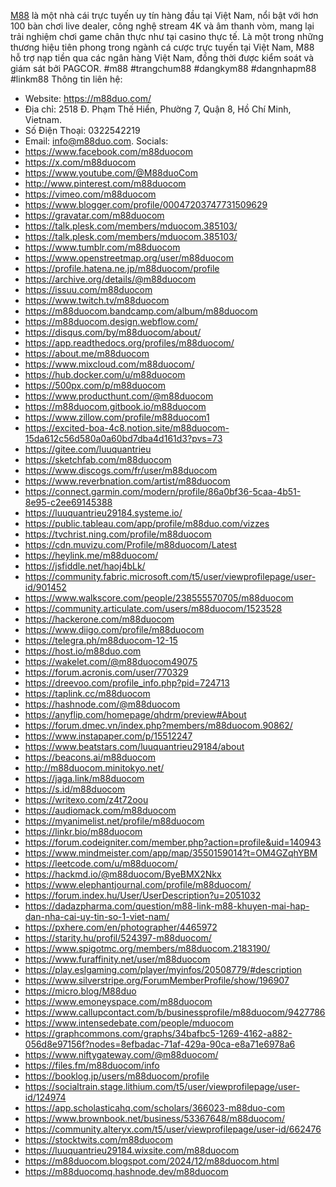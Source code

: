 <a href="https://m88duo.com/">M88</a> là một nhà cái trực tuyến uy tín hàng đầu tại Việt Nam, nổi bật với hơn 100 bàn chơi live dealer, công nghệ stream 4K và âm thanh vòm, mang lại trải nghiệm chơi game chân thực như tại casino thực tế. Là một trong những thương hiệu tiên phong trong ngành cá cược trực tuyến tại Việt Nam, M88 hỗ trợ nạp tiền qua các ngân hàng Việt Nam, đồng thời được kiểm soát và giám sát bởi PAGCOR.
#m88 #trangchum88 #dangkym88 #dangnhapm88 #linkm88
Thông tin liên hệ:
- Website: <a href="https://m88duo.com/">https://m88duo.com/</a>
- Địa chỉ: 2518 Đ. Phạm Thế Hiển, Phường 7, Quận 8, Hồ Chí Minh, Vietnam. 
- Số Điện Thoại: 0322542219
- Email: info@m88duo.com. 
Socials:
- <a href="https://www.facebook.com/m88duocom">https://www.facebook.com/m88duocom</a>
- <a href="https://x.com/m88duocom">https://x.com/m88duocom</a>
- <a href="https://www.youtube.com/@M88duoCom">https://www.youtube.com/@M88duoCom</a>
- <a href="http://www.pinterest.com/m88duocom">http://www.pinterest.com/m88duocom</a>
- <a href="https://vimeo.com/m88duocom">https://vimeo.com/m88duocom</a>
- <a href="https://www.blogger.com/profile/00047203747731509629">https://www.blogger.com/profile/00047203747731509629</a>
- <a href="https://gravatar.com/m88duocom">https://gravatar.com/m88duocom</a>
- <a href="https://talk.plesk.com/members/mduocom.385103/">https://talk.plesk.com/members/mduocom.385103/</a>
- <a href="https://talk.plesk.com/members/mduocom.385103/">https://talk.plesk.com/members/mduocom.385103/</a>
- <a href="https://www.tumblr.com/m88duocom">https://www.tumblr.com/m88duocom</a>
- <a href="https://www.openstreetmap.org/user/m88duocom">https://www.openstreetmap.org/user/m88duocom</a>
- <a href="https://profile.hatena.ne.jp/m88duocom/profile">https://profile.hatena.ne.jp/m88duocom/profile</a>
- <a href="https://archive.org/details/@m88duocom">https://archive.org/details/@m88duocom</a>
- <a href="https://issuu.com/m88duocom">https://issuu.com/m88duocom</a>
- <a href="https://www.twitch.tv/m88duocom">https://www.twitch.tv/m88duocom</a>
- <a href="https://m88duocom.bandcamp.com/album/m88duocom">https://m88duocom.bandcamp.com/album/m88duocom</a>
- <a href="https://m88duocom.design.webflow.com/">https://m88duocom.design.webflow.com/</a>
- <a href="https://disqus.com/by/m88duocom/about/">https://disqus.com/by/m88duocom/about/</a>
- <a href="https://app.readthedocs.org/profiles/m88duocom/">https://app.readthedocs.org/profiles/m88duocom/</a>
- <a href="https://about.me/m88duocom">https://about.me/m88duocom</a>
- <a href="https://www.mixcloud.com/m88duocom/">https://www.mixcloud.com/m88duocom/</a>
- <a href="https://hub.docker.com/u/m88duocom">https://hub.docker.com/u/m88duocom</a>
- <a href="https://500px.com/p/m88duocom">https://500px.com/p/m88duocom</a>
- <a href="https://www.producthunt.com/@m88duocom">https://www.producthunt.com/@m88duocom</a>
- <a href="https://m88duocom.gitbook.io/m88duocom">https://m88duocom.gitbook.io/m88duocom</a>
- <a href="https://www.zillow.com/profile/m88duocom1">https://www.zillow.com/profile/m88duocom1</a>
- <a href="https://excited-boa-4c8.notion.site/m88duocom-15da612c56d580a0a60bd7dba4d161d3?pvs=73">https://excited-boa-4c8.notion.site/m88duocom-15da612c56d580a0a60bd7dba4d161d3?pvs=73</a>
- <a href="https://gitee.com/luuquantrieu">https://gitee.com/luuquantrieu</a>
- <a href="https://sketchfab.com/m88duocom">https://sketchfab.com/m88duocom</a>
- <a href="https://www.discogs.com/fr/user/m88duocom">https://www.discogs.com/fr/user/m88duocom</a>
- <a href="https://www.reverbnation.com/artist/m88duocom">https://www.reverbnation.com/artist/m88duocom</a>
- <a href="https://connect.garmin.com/modern/profile/86a0bf36-5caa-4b51-8e95-c2ee69145388">https://connect.garmin.com/modern/profile/86a0bf36-5caa-4b51-8e95-c2ee69145388</a>
- <a href="https://luuquantrieu29184.systeme.io/">https://luuquantrieu29184.systeme.io/</a>
- <a href="https://public.tableau.com/app/profile/m88duo.com/vizzes">https://public.tableau.com/app/profile/m88duo.com/vizzes</a>
- <a href="https://tvchrist.ning.com/profile/m88duocom">https://tvchrist.ning.com/profile/m88duocom</a>
- <a href="https://cdn.muvizu.com/Profile/m88duocom/Latest">https://cdn.muvizu.com/Profile/m88duocom/Latest</a>
- <a href="https://heylink.me/m88duocom/">https://heylink.me/m88duocom/</a>
- <a href="https://jsfiddle.net/haoj4bLk/">https://jsfiddle.net/haoj4bLk/</a>
- <a href="https://community.fabric.microsoft.com/t5/user/viewprofilepage/user-id/901452">https://community.fabric.microsoft.com/t5/user/viewprofilepage/user-id/901452</a>
- <a href="https://www.walkscore.com/people/238555570705/m88duocom">https://www.walkscore.com/people/238555570705/m88duocom</a>
- <a href="https://community.articulate.com/users/m88duocom/1523528">https://community.articulate.com/users/m88duocom/1523528</a>
- <a href="https://hackerone.com/m88duocom">https://hackerone.com/m88duocom</a>
- <a href="https://www.diigo.com/profile/m88duocom">https://www.diigo.com/profile/m88duocom</a>
- <a href="https://telegra.ph/m88duocom-12-15">https://telegra.ph/m88duocom-12-15</a>
- <a href="https://host.io/m88duo.com">https://host.io/m88duo.com</a>
- <a href="https://wakelet.com/@m88duocom49075">https://wakelet.com/@m88duocom49075</a>
- <a href="https://forum.acronis.com/user/770329">https://forum.acronis.com/user/770329</a>
- <a href="https://dreevoo.com/profile_info.php?pid=724713">https://dreevoo.com/profile_info.php?pid=724713</a>
- <a href="https://taplink.cc/m88duocom">https://taplink.cc/m88duocom</a>
- <a href="https://hashnode.com/@m88duocom">https://hashnode.com/@m88duocom</a>
- <a href="https://anyflip.com/homepage/qhdrm/preview#About">https://anyflip.com/homepage/qhdrm/preview#About</a>
- <a href="https://forum.dmec.vn/index.php?members/m88duocom.90862/">https://forum.dmec.vn/index.php?members/m88duocom.90862/</a>
- <a href="https://www.instapaper.com/p/15512247">https://www.instapaper.com/p/15512247</a>
- <a href="https://www.beatstars.com/luuquantrieu29184/about">https://www.beatstars.com/luuquantrieu29184/about</a>
- <a href="https://beacons.ai/m88duocom">https://beacons.ai/m88duocom</a>
- <a href="http://m88duocom.minitokyo.net/">http://m88duocom.minitokyo.net/</a>
- <a href="https://jaga.link/m88duocom">https://jaga.link/m88duocom</a>
- <a href="https://s.id/m88duocom">https://s.id/m88duocom</a>
- <a href="https://writexo.com/z4t72oou">https://writexo.com/z4t72oou</a>
- <a href="https://audiomack.com/m88duocom">https://audiomack.com/m88duocom</a>
- <a href="https://myanimelist.net/profile/m88duocom">https://myanimelist.net/profile/m88duocom</a>
- <a href="https://linkr.bio/m88duocom">https://linkr.bio/m88duocom</a>
- <a href="https://forum.codeigniter.com/member.php?action=profile&uid=140943">https://forum.codeigniter.com/member.php?action=profile&uid=140943</a>
- <a href="https://www.mindmeister.com/app/map/3550159014?t=OM4GZqhYBM">https://www.mindmeister.com/app/map/3550159014?t=OM4GZqhYBM</a>
- <a href="https://leetcode.com/u/m88duocom/">https://leetcode.com/u/m88duocom/</a>
- <a href="https://hackmd.io/@m88duocom/ByeBMX2Nkx">https://hackmd.io/@m88duocom/ByeBMX2Nkx</a>
- <a href="https://www.elephantjournal.com/profile/m88duocom/">https://www.elephantjournal.com/profile/m88duocom/</a>
- <a href="https://forum.index.hu/User/UserDescription?u=2051032">https://forum.index.hu/User/UserDescription?u=2051032</a>
- <a href="https://dadazpharma.com/question/m88-link-m88-khuyen-mai-hap-dan-nha-cai-uy-tin-so-1-viet-nam/">https://dadazpharma.com/question/m88-link-m88-khuyen-mai-hap-dan-nha-cai-uy-tin-so-1-viet-nam/</a>
- <a href="https://pxhere.com/en/photographer/4465972">https://pxhere.com/en/photographer/4465972</a>
- <a href="https://starity.hu/profil/524397-m88duocom/">https://starity.hu/profil/524397-m88duocom/</a>
- <a href="https://www.spigotmc.org/members/m88duocom.2183190/">https://www.spigotmc.org/members/m88duocom.2183190/</a>
- <a href="https://www.furaffinity.net/user/m88duocom">https://www.furaffinity.net/user/m88duocom</a>
- <a href="https://play.eslgaming.com/player/myinfos/20508779/#description">https://play.eslgaming.com/player/myinfos/20508779/#description</a>
- <a href="https://www.silverstripe.org/ForumMemberProfile/show/196907">https://www.silverstripe.org/ForumMemberProfile/show/196907</a>
- <a href="https://micro.blog/M88duo">https://micro.blog/M88duo</a>
- <a href="https://www.emoneyspace.com/m88duocom">https://www.emoneyspace.com/m88duocom</a>
- <a href="https://www.callupcontact.com/b/businessprofile/m88duocom/9427786">https://www.callupcontact.com/b/businessprofile/m88duocom/9427786</a>
- <a href="https://www.intensedebate.com/people/mduocom">https://www.intensedebate.com/people/mduocom</a>
- <a href="https://graphcommons.com/graphs/34bafbc5-1269-4162-a882-056d8e97156f?nodes=8efbadac-71af-429a-90ca-e8a71e6978a6">https://graphcommons.com/graphs/34bafbc5-1269-4162-a882-056d8e97156f?nodes=8efbadac-71af-429a-90ca-e8a71e6978a6</a>
- <a href="https://www.niftygateway.com/@m88duocom/">https://www.niftygateway.com/@m88duocom/</a>
- <a href="https://files.fm/m88duocom/info">https://files.fm/m88duocom/info</a>
- <a href="https://booklog.jp/users/m88duocom/profile">https://booklog.jp/users/m88duocom/profile</a>
- <a href="https://socialtrain.stage.lithium.com/t5/user/viewprofilepage/user-id/124974">https://socialtrain.stage.lithium.com/t5/user/viewprofilepage/user-id/124974</a>
- <a href="https://app.scholasticahq.com/scholars/366023-m88duo-com">https://app.scholasticahq.com/scholars/366023-m88duo-com</a>
- <a href="https://www.brownbook.net/business/53367648/m88duocom/">https://www.brownbook.net/business/53367648/m88duocom/</a>
- <a href="https://community.alteryx.com/t5/user/viewprofilepage/user-id/662476">https://community.alteryx.com/t5/user/viewprofilepage/user-id/662476</a>
- <a href="https://stocktwits.com/m88duocom">https://stocktwits.com/m88duocom</a>
- <a href="https://luuquantrieu29184.wixsite.com/m88duocom">https://luuquantrieu29184.wixsite.com/m88duocom</a>
- <a href="https://m88duocom.blogspot.com/2024/12/m88duocom.html">https://m88duocom.blogspot.com/2024/12/m88duocom.html</a>
- <a href="https://m88duocomq.hashnode.dev/m88duocom">https://m88duocomq.hashnode.dev/m88duocom</a>
